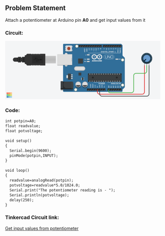 ## Problem Statement
Attach a potentiometer at Arduino pin **A0** and get input values from it

### Circuit:

![diagram](https://github.com/Sarthak-22/Intro_to_Arduino_Workshop/blob/main/images/Get%20Input%20values%20from%20a%20potentiometer%20.png)

### Code:
```
int potpin=A0;
float readvalue;
float potvoltage;

void setup()
{
  Serial.begin(9600);
  pinMode(potpin,INPUT);
}

void loop()
{
  readvalue=analogRead(potpin);
  potvoltage=readvalue*5.0/1024.0;
  Serial.print("The potentiometer reading is - ");
  Serial.println(potvoltage);
  delay(250);
}
```

### Tinkercad Circuit link:
[Get input values from potentiometer](https://www.tinkercad.com/things/93cYnUubKCX)
